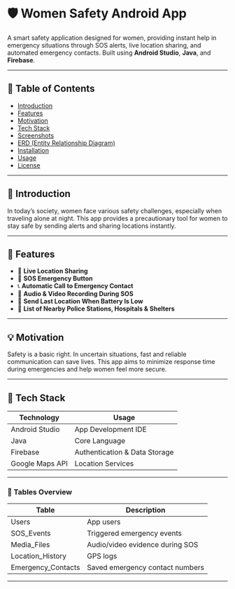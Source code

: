 # 🛡️ Women Safety Android App

A smart safety application designed for women, providing instant help in emergency situations through SOS alerts, live location sharing, and automated emergency contacts. Built using **Android Studio**, **Java**, and **Firebase**.

---

## 📌 Table of Contents

- [Introduction](#introduction)
- [Features](#features)
- [Motivation](#motivation)
- [Tech Stack](#tech-stack)
- [Screenshots](#screenshots)
- [ERD (Entity Relationship Diagram)](#erd-entity-relationship-diagram)
- [Installation](#installation)
- [Usage](#usage)
- [License](#license)

---

## 📝 Introduction

In today’s society, women face various safety challenges, especially when traveling alone at night. This app provides a precautionary tool for women to stay safe by sending alerts and sharing locations instantly.

---

## 🚀 Features

- 📍 **Live Location Sharing**
- 🔴 **SOS Emergency Button**
- 📞 **Automatic Call to Emergency Contact**
- 🎥 **Audio & Video Recording During SOS**
- 🔋 **Send Last Location When Battery Is Low**
- 🏥 **List of Nearby Police Stations, Hospitals & Shelters**

---

## 💡 Motivation

Safety is a basic right. In uncertain situations, fast and reliable communication can save lives. This app aims to minimize response time during emergencies and help women feel more secure.

---

## 🧰 Tech Stack

| Technology      | Usage                          |
|-----------------|---------------------------------|
| Android Studio  | App Development IDE             |
| Java            | Core Language                   |
| Firebase        | Authentication & Data Storage   |
| Google Maps API | Location Services               |

---


### 🔹 Tables Overview

| Table              | Description                        |
|--------------------|------------------------------------|
| Users              | App users                          |
| SOS_Events         | Triggered emergency events         |
| Media_Files        | Audio/video evidence during SOS    |
| Location_History   | GPS logs                           |
| Emergency_Contacts | Saved emergency contact numbers    |

---

